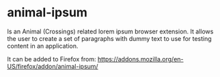 # animal-ipsum
Is an Animal (Crossings) related lorem ipsum browser extension. 
It allows the user to create a set of paragraphs with dummy text to use for testing content in an application.

It can be added to Firefox from: https://addons.mozilla.org/en-US/firefox/addon/animal-ipsum/

